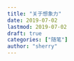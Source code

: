 ```yaml
---
title: "关于想象力" 
date: 2019-07-02
lastmod: 2019-07-02
draft: true
categories: ["随笔"]
author: "sherry"
---
```

